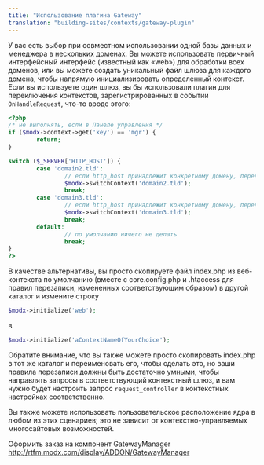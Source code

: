 ```yaml
---
title: "Использование плагина Gateway"
translation: "building-sites/contexts/gateway-plugin"
---
```


У вас есть выбор при совместном использовании одной базы данных и менеджера в нескольких доменах. Вы можете использовать первичный интерфейсный интерфейс (известный как «web») для обработки всех доменов, или вы можете создать уникальный файл шлюза для каждого домена, чтобы напрямую инициализировать определенный контекст. Если вы используете один шлюз, вы бы использовали плагин для переключения контекстов, зарегистрированных в событии `OnHandleRequest`, что-то вроде этого:

``` php
<?php
/* не выполнять, если в Панеле управления */
if ($modx->context->get('key') == 'mgr') {
        return;
}

switch ($_SERVER['HTTP_HOST']) {
        case 'domain2.tld':
                // если http_host принадлежит конкретному домену, переключить контекст
                $modx->switchContext('domain2.tld');
                break;
        case 'domain3.tld':
                // если http_host принадлежит конкретному домену, переключить контекст
                $modx->switchContext('domain3.tld');
                break;
        default:
                // по умолчанию ничего не делать
                break;
}
?>
```

В качестве альтернативы, вы просто скопируете файл index.php из веб-контекста по умолчанию (вместе с core.config.php и .htaccess для правил перезаписи, измененных соответствующим образом) в другой каталог и измените строку

``` php
$modx->initialize('web');
```

в

``` php
$modx->initialize('aContextNameOfYourChoice');
```

Обратите внимание, что вы также можете просто скопировать index.php в тот же каталог и переименовать его, чтобы сделать это, но ваши правила перезаписи должны быть достаточно умными, чтобы направлять запросы в соответствующий контекстный шлюз, и вам нужно будет настроить запрос `request_controller` в контекстных настройках соответственно.

Вы также можете использовать пользовательское расположение ядра в любом из этих сценариев; это не зависит от контекстно-управляемых многосайтовых возможностей.

Оформить заказ на компонент GatewayManager <http://rtfm.modx.com/display/ADDON/GatewayManager>
